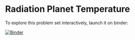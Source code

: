 # Radiation Planet Temperature

To explore this problem set interactively, launch it on binder:

[![Binder](http://mybinder.org/badge.svg)](http://www.mybinder.org/v2/gh/2018-Computational-Tools/ps-surface-temperature/master?urlpath=lab/tree/radiation_planet_temperature.ipynb)
